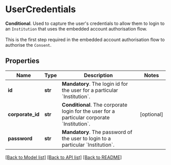 # UserCredentials

__Conditional__. Used to capture the user's credentials to allow them to login to an `Institution` that uses the embedded account authorisation flow. <br><br>This is the first step required in the embedded account authorisation flow to authorise the `Consent`.
## Properties
Name | Type | Description | Notes
------------ | ------------- | ------------- | -------------
**id** | **str** | __Mandatory__. The login id for the user for a particular &#x60;Institution&#x60;. | 
**corporate_id** | **str** | __Conditional__. The corporate login for the user for a particular corporate &#x60;Institution&#x60;. | [optional] 
**password** | **str** | __Mandatory__. The password of the user to login to a particular &#x60;Institution&#x60;. | 

[[Back to Model list]](../README.md#documentation-for-models) [[Back to API list]](../README.md#documentation-for-api-endpoints) [[Back to README]](../README.md)


